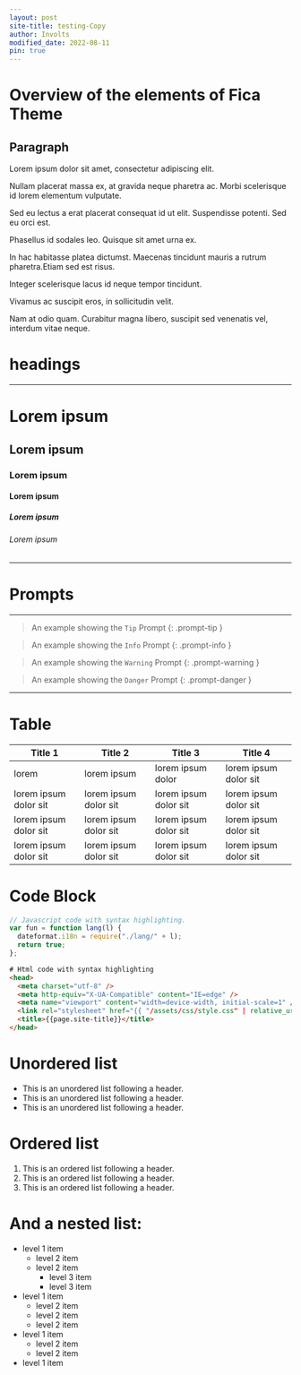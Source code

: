 ```yaml
---
layout: post
site-title: testing-Copy
author: Involts
modified_date: 2022-08-11
pin: true
---
```


# Overview of the elements of Fica Theme

## Paragraph

Lorem ipsum dolor sit amet, consectetur adipiscing elit.


Nullam placerat massa ex, at gravida neque pharetra ac. Morbi scelerisque id lorem elementum vulputate. 

Sed eu lectus a erat placerat consequat id ut elit. Suspendisse potenti. Sed eu orci est. 

Phasellus id sodales leo. Quisque sit amet urna ex.

In hac habitasse platea dictumst. Maecenas tincidunt mauris a rutrum pharetra.Etiam sed est risus. 

Integer scelerisque lacus id neque tempor tincidunt. 

Vivamus ac suscipit eros, in sollicitudin velit. 

Nam at odio quam. Curabitur magna libero, suscipit sed venenatis vel, interdum vitae neque. 


# headings
---
# Lorem ipsum
## Lorem ipsum
### Lorem ipsum
#### Lorem ipsum
##### Lorem ipsum
###### Lorem ipsum
---
# Prompts 
---

> An example showing the `Tip` Prompt 
{: .prompt-tip }


> An example showing the `Info` Prompt 
{: .prompt-info }

> An example showing the `Warning` Prompt 
{: .prompt-warning }

> An example showing the `Danger` Prompt 
{: .prompt-danger }

---

# Table

| Title 1               | Title 2               | Title 3               | Title 4               |
| --------------------- | --------------------- | --------------------- | --------------------- |
| lorem                 | lorem ipsum           | lorem ipsum dolor     | lorem ipsum dolor sit |
| lorem ipsum dolor sit | lorem ipsum dolor sit | lorem ipsum dolor sit | lorem ipsum dolor sit |
| lorem ipsum dolor sit | lorem ipsum dolor sit | lorem ipsum dolor sit | lorem ipsum dolor sit |
| lorem ipsum dolor sit | lorem ipsum dolor sit | lorem ipsum dolor sit | lorem ipsum dolor sit |


# Code Block

```js
// Javascript code with syntax highlighting.
var fun = function lang(l) {
  dateformat.i18n = require("./lang/" + l);
  return true;
};
```

```html
# Html code with syntax highlighting
<head>
  <meta charset="utf-8" />
  <meta http-equiv="X-UA-Compatible" content="IE=edge" />
  <meta name="viewport" content="width=device-width, initial-scale=1" />
  <link rel="stylesheet" href="{{ "/assets/css/style.css" | relative_url }}">
  <title>{{page.site-title}}</title>
</head>
```

# Unordered list

- This is an unordered list following a header.
- This is an unordered list following a header.
- This is an unordered list following a header.

# Ordered list

1.  This is an ordered list following a header.
2.  This is an ordered list following a header.
3.  This is an ordered list following a header.

# And a nested list:

- level 1 item
  - level 2 item
  - level 2 item
    - level 3 item
    - level 3 item
- level 1 item
  - level 2 item
  - level 2 item
  - level 2 item
- level 1 item
  - level 2 item
  - level 2 item
- level 1 item